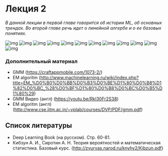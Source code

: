 # Лекция 2

*В данной лекции в первой главе говорится об истории ML, об основных трендах. Во второй главе речь идет о линейной алгербе и о ее базовых понятиях.*

![img](img/01.jpg)
![img](img/02.jpg)
![img](img/03.jpg)
![img](img/04.jpg)
![img](img/05.jpg)
![img](img/06.jpg)
![img](img/07.jpg)
![img](img/08.jpg)
![img](img/12.jpg)
![img](img/13.jpg)
![img](img/14.jpg)
![img](img/15.jpg)



### Дополнительный материал

- GMM  (https://craftappmobile.com/1073-2/)
- EM algoritm (http://www.machinelearning.ru/wiki/index.php?title=EM_%D0%B0%D0%BB%D0%B3%D0%BE%D1%80%D0%B8%D1%82%D0%BC_%28%D0%BF%D1%80%D0%B8%D0%BC%D0%B5%D1%80%29)
- GMM Видео (англ) (https://youtu.be/Rkl30Fr2S38)
- EM algoritm (англ) (http://www.cse.iitm.ac.in/~vplab/courses/DVP/PDF/gmm.pdf)

## Список литературы

- Deep Learning Book (на русском). Стр. 60-81.
- Кибзун А. И., Сиротин А. Н. Теория вероятностей и математическая статистика. Базовый курс. (http://zyurvas.narod.ru/knyhy2/Kibzun.pdf)